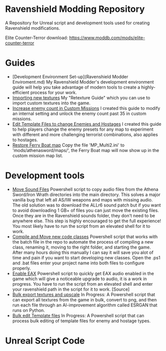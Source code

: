 # Ravenshield Modding Repository 
A Repository for Unreal script and development tools used for creating Ravenshield modifications. 

Elite Counter-Terror download: https://www.moddb.com/mods/elite-counter-terror

# Guides
- [Development Environment Set-up](Ravenshield Modder Enviroment.md)
My Ravenshield Modder's development environment guide will help you take advantage of modern tools to create a highly-efficient process for your work.  
- [Importing new textures](RetextureGuide.md)
My "Retexture Guide" which you can use to import custom textures into the game.
- [Increase enemy count in Custom Missions](IncreaseEnemyCount.md)
I created this guide to modify an internal setting  and unlock the enemy count past 35 in custom missions. 
- [Edit Template Files to change Enemies and Hostages](TemplateEditing.md)
I created this guide to help players change the enemy presets for any map to experiment with different and more challenging terrorist combinations, also applies to hostages. 
- [Restore Ferry Boat map](MP_Multi2.ini)
Copy the file 'MP_Multi2.ini' to 'mods/athenasword/maps/', the Ferry Boat map will now show up in the custom mission map list.

# Development tools 
- [Move Sound Files](Move-SoundFiles.ps1)
Powershell script to copy audio files from the Athena Sword/Iron Wrath directories into the main directory. This solves a major vanilla bug that left all AS/IW weapons and maps with missing audio. The old solution was to download the ALLr6 sound patch but if you want to avoid downloading 1 GB+ of files you can just move the existing files. Once they are in the Ravenshield sounds folder, they don't need to be anywhere else. This step is highly encouraged to get the full experience! You most likely have to run the script from an elevated shell for it to work.
- [Compile and Move new code classes](Ravenshield-CompileMove.ps1)
Powershell script that works with the batch file in the repo to automate the process of compiling a new class, renaming it, moving to the right folder, and starting the game. After many hours doing this manually I can say it will save you alot of time and pain if you want to start developing new classes. Open the .ps1 and .bat files enter your project name into both files to configure properly.
- [Enable EAX](SetRegistryEAX.ps1)
Powershell script to quickly get EAX audio enabled in the game which will give a noticeable upgrade to audio, it is a work in progress. You have to run the script from an elevated shell and enter your ravenshield path in the script for it to work. [Source]
- [Bulk export textures and upscale](RvSBulkImageConvert.ps1) 
In Progress: A Powershell script that can export all textures from the game in bulk, convert to png, and then run each file through an AI-improvement algorithm called ESRGAN that runs on Python. 
- [Bulk edit Template files](BulkEdit-TemplateFiles.ps1) 
In Progress: A Powershell script that can process bulk editing of template files for enemy and hostage types. 
# Unreal Script Code

